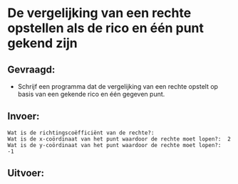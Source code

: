 # De vergelijking van een rechte opstellen als de rico en één punt gekend zijn

## Gevraagd:

* Schrijf een programma dat de vergelijking van een rechte opstelt op basis van een gekende rico en één gegeven punt.

## Invoer:
```
Wat is de richtingscoëfficiënt van de rechte?:
Wat is de x-coördinaat van het punt waardoor de rechte moet lopen?:  2
Wat is de y-coördinaat van het punt waardoor de rechte moet lopen?:  -1

```

## Uitvoer: 
```

```
